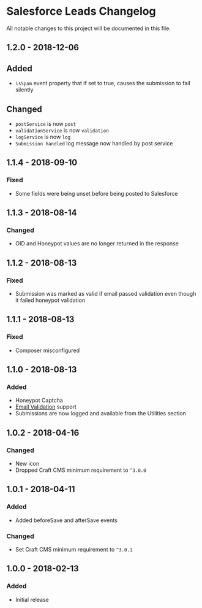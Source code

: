 # Salesforce Leads Changelog

All notable changes to this project will be documented in this file.

## 1.2.0 - 2018-12-06

## Added
- `isSpam` event property that if set to true, causes the submission to fail silently

## Changed
- `postService` is now `post`
- `validationService` is now `validation`
- `logService` is now `log`
- `Submission handled` log message now handled by post service

## 1.1.4 - 2018-09-10

### Fixed
- Some fields were being unset before being posted to Salesforce

## 1.1.3 - 2018-08-14

### Changed
- OID and Honeypot values are no longer returned in the response

## 1.1.2 - 2018-08-13

### Fixed
- Submission was marked as valid if email passed validation even though it failed honeypot validation

## 1.1.1 - 2018-08-13

### Fixed
- Composer misconfigured

## 1.1.0 - 2018-08-13

### Added
- Honeypot Captcha
- [Email Validation](https://github.com/lukeyouell/craft-emailvalidator) support
- Submissions are now logged and available from the Utilities section

## 1.0.2 - 2018-04-16

### Changed
- New icon
- Dropped Craft CMS minimum requirement to `^3.0.0`

## 1.0.1 - 2018-04-11

### Added
- Added beforeSave and afterSave events

### Changed
- Set Craft CMS minimum requirement to `^3.0.1`

## 1.0.0 - 2018-02-13

### Added
- Initial release
